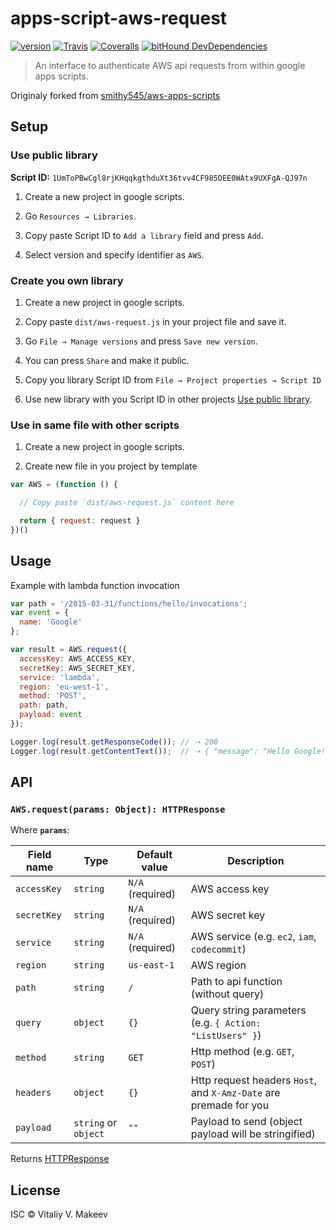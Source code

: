 # apps-script-aws-request

[![version](https://img.shields.io/badge/version-0.1.1-blue.svg?style=flat-square)]()
[![Travis](https://img.shields.io/travis/wmakeev/apps-script-aws-request.svg?maxAge=1800&style=flat-square)](https://travis-ci.org/wmakeev/apps-script-aws-request)
[![Coveralls](https://img.shields.io/coveralls/wmakeev/apps-script-aws-request.svg?maxAge=1800&style=flat-square)](https://coveralls.io/github/wmakeev/apps-script-aws-request)
[![bitHound DevDependencies](https://img.shields.io/bithound/devDependencies/github/wmakeev/apps-script-aws-request.svg?maxAge=1800&style=flat-square)](https://www.bithound.io/github/wmakeev/apps-script-aws-request/master/dependencies/npm)

> An interface to authenticate AWS api requests from within google apps scripts.

Originaly forked from [smithy545/aws-apps-scripts](https://github.com/smithy545/aws-apps-scripts)

## Setup

### Use public library

**Script ID:** ```1UmToPBwCgl8rjKHqqkgthduXt36tvv4CF985DEE0WAtx9UXFgA-QJ97n```

1. Create a new project in google scripts.

2. Go `Resources → Libraries`.

3. Copy paste Script ID to `Add a library` field and press `Add`.

4. Select version and specify identifier as `AWS`.

### Create you own library

1. Create a new project in google scripts.

2. Copy paste `dist/aws-request.js` in your project file and save it.

3. Go `File → Manage versions` and press `Save new version`.

4. You can press `Share` and make it public.

5. Copy you library Script ID from `File → Project properties → Script ID`

6. Use new library with you Script ID in other projects [Use public library](#use-public-library).

### Use in same file with other scripts

1. Create a new project in google scripts.

2. Create new file in you project by template

  ```js
  var AWS = (function () {

    // Copy paste `dist/aws-request.js` content here

    return { request: request }
  })()
  ```

## Usage

Example with lambda function invocation

```js
var path = '/2015-03-31/functions/hello/invocations';
var event = {
  name: 'Google'
};

var result = AWS.request({
  accessKey: AWS_ACCESS_KEY,
  secretKey: AWS_SECRET_KEY,
  service: 'lambda',
  region: 'eu-west-1',
  method: 'POST',
  path: path,
  payload: event
});

Logger.log(result.getResponseCode()); // ➝ 200
Logger.log(result.getContentText());  // ➝ { "message": "Hello Google!" }
```

## API

### `AWS.request(params: Object): HTTPResponse`

Where **`params`**:

Field name | Type  | Default value | Description |
-----------|-------|---------------|-------------|
`accessKey` | `string` | `N/A` (required) | AWS access key |
`secretKey` | `string` | `N/A` (required) | AWS secret key |
`service` | `string` | `N/A` (required) | AWS service (e.g. `ec2`, `iam`, `codecommit`) |
`region` | `string` | `us-east-1` | AWS region |
`path` | `string` | `/` | Path to api function (without query) |
`query` | `object` | `{}` | Query string parameters (e.g. `{ Action: "ListUsers" }`) |
`method` | `string` | `GET` | Http method (e.g. `GET`, `POST`) |
`headers` | `object` | `{}` | Http request headers `Host`, and `X-Amz-Date` are premade for you |
`payload` | `string` or `object` | `""` | Payload to send (object payload will be stringified)|

Returns [HTTPResponse](https://developers.google.com/apps-script/reference/url-fetch/http-response)

## License

ISC © Vitaliy V. Makeev
